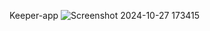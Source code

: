 Keeper-app
![Screenshot 2024-10-27 173415](https://github.com/user-attachments/assets/adeafaee-2846-4610-b05d-ec41bbfe96a7)

